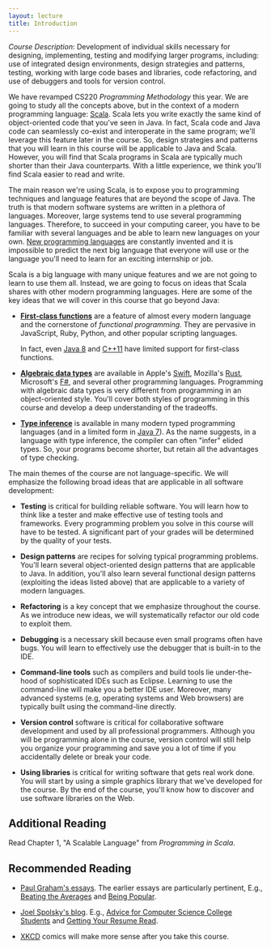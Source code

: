 ```yaml
---
layout: lecture
title: Introduction
---
```


*Course Description*: Development of individual skills necessary for designing,
implementing, testing and modifying larger programs, including: use of
integrated design environments, design strategies and patterns, testing, working
with large code bases and libraries, code refactoring, and use of debuggers and
tools for version control.

We have revamped CS220 *Programming Methodology* this year. We are going to
study all the concepts above, but in the context of a modern programming
language: [Scala]. Scala lets you write exactly the same kind of object-oriented
code that you've seen in Java. In fact, Scala code and Java code can seamlessly
co-exist and interoperate in the same program; we'll leverage this feature later
in the course. So, design strategies and patterns that you will learn in this
course will be applicable to Java and Scala. However, you will find that Scala
programs in Scala are typically much shorter than their Java counterparts.
With a little experience, we think you'll find Scala easier to read and write.

The main reason we're using Scala, is to expose you to programming techniques
and language features that are beyond the scope of Java. The truth is that
modern software systems are written in a plethora of languages. Moreover, large
systems tend to use several programming languages. Therefore, to succeed in your
computing career, you have to be familiar with several languages and be able to
learn new languages on your own. [New programming languages] are constantly
invented and it is impossible to predict the next big language that everyone
will use or the language you'll need to learn for an exciting internship or job.

Scala is a big language with many unique features and we are not going to learn
to use them all. Instead, we are going to focus on ideas that Scala shares with
other modern programming languages. Here are some of the key ideas that we will
cover in this course that go beyond Java:

- **[First-class functions]** are a feature of almost every modern language and
  the cornerstone of *functional programming.* They are pervasive in JavaScript,
  Ruby, Python, and other popular scripting languages.

  In fact, even [Java 8](http://docs.oracle.com/javase/tutorial/java/javaOO/lambdaexpressions.html)
  and [C++11](http://msdn.microsoft.com/en-us/library/dd293608.aspx) have
  limited support for first-class functions.

- **[Algebraic data types]** are available in Apple's [Swift], Mozilla's [Rust],
  Microsoft's [F#], and several other programming languages. Programming with
  algebraic data types is very different from programming in an object-oriented
  style. You'll cover both styles of programming in this course and develop
  a deep understanding of the tradeoffs.

- **[Type inference]** is available in many modern typed programming languages
  (and in a limited form in [Java 7](http://docs.oracle.com/javase/tutorial/java/generics/genTypeInference.html)).
  As the name suggests, in a language with type inference, the compiler can
  often "infer" elided types. So, your programs become shorter, but retain all
  the advantages of type checking.

The main themes of the course are not language-specific. We will emphasize
the following broad ideas that are applicable in all software development:

- **Testing** is critical for building reliable software. You will learn how
  to think like a tester and make effective use of testing tools and frameworks.
  Every programming problem you solve in this course will have to be tested.
  A significant part of your grades will be determined by the quality of
  your tests.

- **Design patterns** are recipes for solving typical programming problems.
  You'll learn several object-oriented design patterns that are applicable to
  Java. In addition, you'll also learn several functional design patterns
  (exploiting the ideas listed above) that are applicable to a variety of
  modern languages.

- **Refactoring** is a key concept that we emphasize throughout the course.
  As we introduce new ideas, we will systematically refactor our old code to
  exploit them.

- **Debugging** is a necessary skill because even small programs often have
  bugs. You will learn to effectively use the debugger that is built-in to the
  IDE.

- **Command-line tools** such as compilers and build tools lie under-the-hood of
  sophisticated IDEs such as Eclipse. Learning to use the command-line will
  make you a better IDE user. Moreover, many advanced systems (e.g, operating
  systems and Web browsers) are typically built using the command-line directly.

- **Version control** software is critical for collaborative software development
  and used by all professional programmers. Although you will be programming
  alone in the course, version control will still help you organize your
  programming and save you a lot of time if you accidentally delete or break
  your code.

- **Using libraries** is critical for writing software that gets real work done.
  You will start by using a simple graphics library that we've developed for
  the course. By the end of the course, you'll know how to discover and use
  software libraries on the Web.

## Additional Reading

Read Chapter 1, "A Scalable Language" from *Programming in Scala*.

## Recommended Reading

- [Paul Graham's essays](http://paulgraham.com/articles.html). The earlier
  essays are particularly pertinent, E.g.,
  [Beating the Averages](http://paulgraham.com/avg.html) and
  [Being Popular](http://paulgraham.com/popular.html).

- [Joel Spolsky's blog](http://www.joelonsoftware.com). E.g.,
  [Advice for Computer Science College Students](http://www.joelonsoftware.com/articles/CollegeAdvice.html)
  and [Getting Your Resume Read](http://www.joelonsoftware.com/articles/ResumeRead.html).

- [XKCD](http://xkcd.com) comics will make more sense after you take this course.

[Scala]: http://www.scala-lang.org/what-is-scala.html
[First-class functions]: http://en.wikipedia.org/wiki/First-class_function
[Algebraic data types]: http://en.wikipedia.org/wiki/Algebraic_data_type
[Swift]: https://developer.apple.com/swift/
[Rust]: http://www.rust-lang.org
[F#]: http://msdn.microsoft.com/en-us/library/dd233154.aspx
[Type inference]: http://en.wikipedia.org/wiki/Type_inference
[New programming languages]: http://www.oreillynet.com/pub/a/oreilly/news/languageposter_0504.html
[Design patterns]: http://en.wikipedia.org/wiki/Software_design_pattern
[Refactoring]: http://en.wikipedia.org/wiki/Code_refactoring
